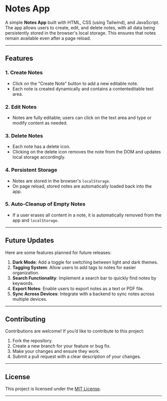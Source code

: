 # Notes App

A simple **Notes App** built with HTML, CSS (using Tailwind), and JavaScript. The app allows users to create, edit, and delete notes, with all data being persistently stored in the browser's local storage. This ensures that notes remain available even after a page reload.

---

## Features

### 1. Create Notes
- Click on the "Create Note" button to add a new editable note.
- Each note is created dynamically and contains a contenteditable text area.

### 2. Edit Notes
- Notes are fully editable; users can click on the text area and type or modify content as needed.

### 3. Delete Notes
- Each note has a delete icon.
- Clicking on the delete icon removes the note from the DOM and updates local storage accordingly.

### 4. Persistent Storage
- Notes are stored in the browser's `localStorage`.
- On page reload, stored notes are automatically loaded back into the app.

### 5. Auto-Cleanup of Empty Notes
- If a user erases all content in a note, it is automatically removed from the app and `localStorage`.

---


## Future Updates

Here are some features planned for future releases:

1. **Dark Mode**: Add a toggle for switching between light and dark themes.
2. **Tagging System**: Allow users to add tags to notes for easier organization.
3. **Search Functionality**: Implement a search bar to quickly find notes by keywords.
4. **Export Notes**: Enable users to export notes as a text or PDF file.
5. **Sync Across Devices**: Integrate with a backend to sync notes across multiple devices.

---

## Contributing

Contributions are welcome! If you’d like to contribute to this project:

1. Fork the repository.
2. Create a new branch for your feature or bug fix.
3. Make your changes and ensure they work.
4. Submit a pull request with a clear description of your changes.
   
---

## License
This project is licensed under the [MIT License](LICENSE).

---
